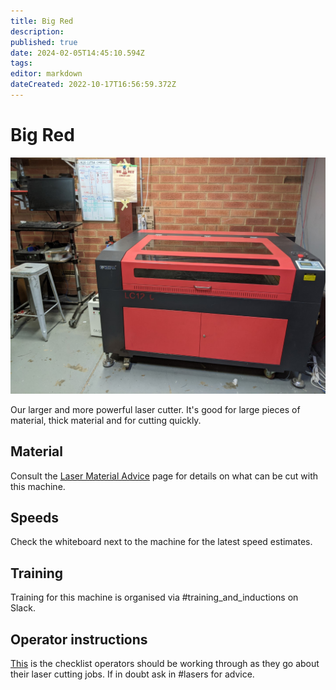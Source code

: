 ```yaml
---
title: Big Red
description: 
published: true
date: 2024-02-05T14:45:10.594Z
tags: 
editor: markdown
dateCreated: 2022-10-17T16:56:59.372Z
---
```


# Big Red

![big_red_photo.jpg](/tools/lasers/big_red_photo.jpg)

Our larger and more powerful laser cutter. It's good for large pieces of material, thick material and for cutting quickly.

## Material

Consult the [Laser Material Advice](/tools/lasers/materials) page for details on what can be cut with this machine.

## Speeds

Check the whiteboard next to the machine for the latest speed estimates.

## Training

Training for this machine is organised via #training_and_inductions on Slack.

## Operator instructions

[This](/tools/lasers/operation) is the checklist operators should be working through as they go about their laser cutting jobs. If in doubt ask in #lasers for advice.

